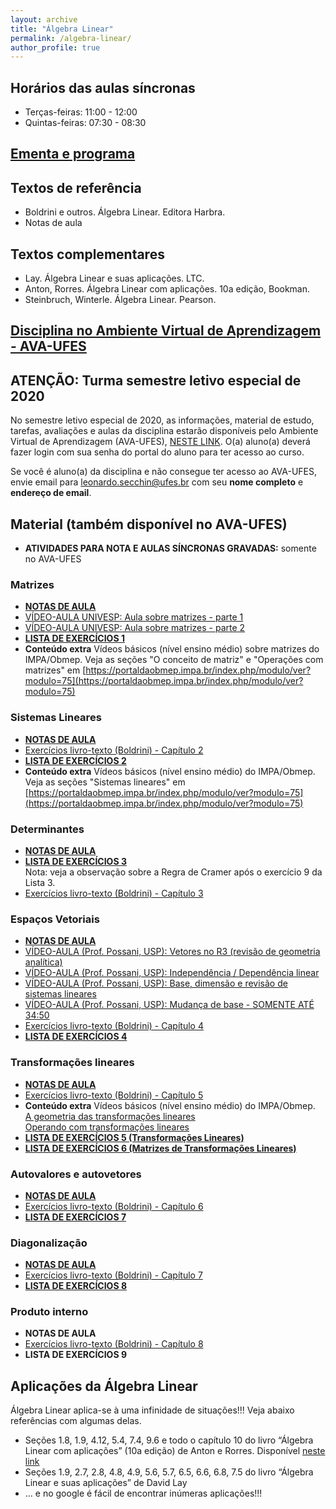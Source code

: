 ```yaml
---
layout: archive
title: "Álgebra Linear"
permalink: /algebra-linear/
author_profile: true
---
```


## Horários das aulas síncronas

*   Terças-feiras: 11:00 - 12:00
*   Quintas-feiras: 07:30 - 08:30

## [Ementa e programa](http://www.matematicaaplicada.saomateus.ufes.br/programas-de-disciplinas-do-dma)

## Textos de referência

*   Boldrini e outros. Álgebra Linear. Editora Harbra.
*   Notas de aula

## Textos complementares

*   Lay. Álgebra Linear e suas aplicações. LTC.
*   Anton, Rorres. Álgebra Linear com aplicações. 10a edição, Bookman.
*   Steinbruch, Winterle. Álgebra Linear. Pearson.

## [Disciplina no Ambiente Virtual de Aprendizagem - AVA-UFES](https://ava.ufes.br/course/view.php?id=15252)

<!--## AVALIAÇÕES

*   **1a prova**
    *   Conteúdo: Matrizes, sistemas lineares, determinantes
    *   Data: ———–
*   **2a prova**
    *   Conteúdo: ———–
    *   Data: ———–
*   **3a prova**
    *   Conteúdo: ———–
    *   Data: ———–
*   **Prova final**
    *   Conteúdo: toda a matéria
    *   Data: ———–
*   *** RESULTADO PARCIAL ***-->



## ATENÇÃO: Turma semestre letivo especial de 2020

No semestre letivo especial de 2020, as informações, material de estudo, tarefas, avaliações e aulas da disciplina estarão disponíveis pelo Ambiente Virtual de Aprendizagem (AVA-UFES), [NESTE LINK](https://ava.ufes.br/course/view.php?id=15252). O(a) aluno(a) deverá fazer login com sua senha do portal do aluno para ter acesso ao curso.

Se você é aluno(a) da disciplina e não consegue ter acesso ao AVA-UFES, envie email para [leonardo.secchin@ufes.br](mailto:leonardo.secchin@ufes.br) com seu **nome completo** e **endereço de email**.


## Material (também disponível no AVA-UFES)

- **ATIVIDADES PARA NOTA E AULAS SÍNCRONAS GRAVADAS:** somente no AVA-UFES

### Matrizes

- [**NOTAS DE AULA**](https://leonardosecchin.github.io/files/alglin/notas-1.pdf)
- [VÍDEO-AULA UNIVESP: Aula sobre matrizes - parte 1](https://www.youtube.com/watch?v=r1o7RryS8WM&feature=youtu.be)
- [VÍDEO-AULA UNIVESP: Aula sobre matrizes - parte 2](https://www.youtube.com/watch?v=u4xKswRO4bQ&list=ULD4LDlLNM-W8&index=936)
- [**LISTA DE EXERCÍCIOS 1**](https://drive.google.com/file/d/11PJrb-o1OUIIm6ZtJmguxtODej6nYDZ0/view)
- **Conteúdo extra** Vídeos básicos (nível ensino médio) sobre matrizes do IMPA/Obmep. Veja as seções "O conceito de matriz" e "Operações com matrizes" em [https://portaldaobmep.impa.br/index.php/modulo/ver?modulo=75](https://portaldaobmep.impa.br/index.php/modulo/ver?modulo=75)


### Sistemas Lineares

- [**NOTAS DE AULA**](https://leonardosecchin.github.io/files/alglin/notas-2.pdf)
- [Exercícios livro-texto (Boldrini) - Capítulo 2](https://drive.google.com/file/d/1ul17tDNq1nPVV_0BzAidjyaQ-cR4xQXf/view)
- [**LISTA DE EXERCÍCIOS 2**](https://drive.google.com/file/d/1fD0Gy-kU06uzeIxf2QzkUp12gZCsFTla/view)
- **Conteúdo extra** Vídeos básicos (nível ensino médio) do IMPA/Obmep. Veja as seções "Sistemas lineares" em [https://portaldaobmep.impa.br/index.php/modulo/ver?modulo=75](https://portaldaobmep.impa.br/index.php/modulo/ver?modulo=75)


### Determinantes

- [**NOTAS DE AULA**](https://leonardosecchin.github.io/files/alglin/notas-3.pdf)
- [**LISTA DE EXERCÍCIOS 3**](https://drive.google.com/file/d/15EN6E5JOGy6ypXprWS6SRMKHZNg4nW8D/view)  
Nota: veja a observação sobre a Regra de Cramer após o exercício 9 da Lista 3.
- [Exercícios livro-texto (Boldrini) - Capítulo 3](https://drive.google.com/file/d/1FUeuMRqESIm02YMIZ0RQeOCTX8nXXxfK/view)


### Espaços Vetoriais

- [**NOTAS DE AULA**](https://leonardosecchin.github.io/files/alglin/notas-4.pdf)
- [VÍDEO-AULA (Prof. Possani, USP): Vetores no R3 (revisão de geometria analítica)](https://www.youtube.com/watch?v=-JcQJFNVjaA&list=PLIEzh1OveCVczEZAjhVIVd7Qs-X8ILgnI&index=1)
- [VÍDEO-AULA (Prof. Possani, USP): Independência / Dependência linear](https://www.youtube.com/watch?v=A7hwTnMmW_s&list=PLIEzh1OveCVczEZAjhVIVd7Qs-X8ILgnI&index=2)
- [VÍDEO-AULA (Prof. Possani, USP): Base, dimensão e revisão de sistemas lineares](https://www.youtube.com/watch?v=iaMTWxAS8FA&list=PLIEzh1OveCVczEZAjhVIVd7Qs-X8ILgnI&index=3)
- [VÍDEO-AULA (Prof. Possani, USP): Mudança de base - SOMENTE ATÉ 34:50](https://www.youtube.com/watch?v=6dSJViDpe8U&list=PLIEzh1OveCVczEZAjhVIVd7Qs-X8ILgnI&index=9)
- [Exercícios livro-texto (Boldrini) - Capítulo 4](https://drive.google.com/file/d/1ETwG3qjFQTNNJ5N0p1Uq0XZIbe8_yYFg/view)
- [**LISTA DE EXERCÍCIOS 4**](https://drive.google.com/file/d/1NW8eV7pfwMR5JZy8lUBlCydk16l4CxwK/view?usp=sharing)


### Transformações lineares

- [**NOTAS DE AULA**](https://leonardosecchin.github.io/files/alglin/notas-5.pdf)
- [Exercícios livro-texto (Boldrini) - Capítulo 5](https://drive.google.com/file/d/1wakryLEheaBS1h_perJST0ecrSPZbx05/view)
- **Conteúdo extra** Vídeos básicos (nível ensino médio) do IMPA/Obmep.  
[A geometria das transformações lineares](https://portaldaobmep.impa.br/index.php/modulo/ver?modulo=203)  
[Operando com transformações lineares](https://portaldaobmep.impa.br/index.php/modulo/ver?modulo=204)
- [**LISTA DE EXERCÍCIOS 5 (Transformações Lineares)**](https://drive.google.com/file/d/1adRp2C0-WfYWUKKOGyLDFY_OS5VCrqWb/view?usp=sharing)
- [**LISTA DE EXERCÍCIOS 6 (Matrizes de Transformações Lineares)**](https://drive.google.com/file/d/1KPSYG6pmceY9xLwEC9GTxXNyZVBtHlEN/view?usp=sharing)


### Autovalores e autovetores

- [**NOTAS DE AULA**](https://leonardosecchin.github.io/files/alglin/notas-6.pdf)
- [Exercícios livro-texto (Boldrini) - Capítulo 6](https://drive.google.com/file/d/1GfC_zBqSAcCxtxpQNCFz7NbQwdxV3ue-/view)
- [**LISTA DE EXERCÍCIOS 7**](https://drive.google.com/file/d/1436zwa6aLupOCDybImt7t4tTbzq55ilz/view?usp=sharing)

### Diagonalização

- [**NOTAS DE AULA**](https://leonardosecchin.github.io/files/alglin/notas-7.pdf)
- [Exercícios livro-texto (Boldrini) - Capítulo 7](https://drive.google.com/file/d/1zTEbIHY4WxS7gvz0QHn8RSUxxny3z1I0/view)
- [**LISTA DE EXERCÍCIOS 8**](https://drive.google.com/file/d/1sYJiWeMD4EDblmDDJarjatThsyrQURaQ/view?usp=sharing)


### Produto interno

- **NOTAS DE AULA**
- [Exercícios livro-texto (Boldrini) - Capítulo 8](https://drive.google.com/file/d/1yUE7kXYI2QUOs-mfWa5-nO7FXWcdT78g/view)
- **LISTA DE EXERCÍCIOS 9**


## Aplicações da Álgebra Linear

Álgebra Linear aplica-se à uma infinidade de situações!!! Veja abaixo referências com algumas delas.

*   Seções 1.8, 1.9, 4.12, 5.4, 7.4, 9.6 e todo o capítulo 10 do livro “Álgebra Linear com aplicações” (10a edição) de Anton e Rorres. Disponível [neste link](http://www.professores.uff.br/jcolombo/wp-content/uploads/sites/124/2018/08/Algebra_Linear_com_Aplica_10_-Edi_Anton_Rorres.pdf)
*   Seções 1.9, 2.7, 2.8, 4.8, 4.9, 5.6, 5.7, 6.5, 6.6, 6.8, 7.5 do livro “Álgebra Linear e suas aplicações” de David Lay
*   … e no google é fácil de encontrar inúmeras aplicações!!!

